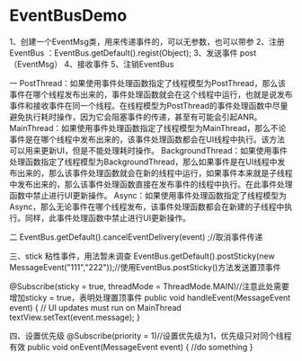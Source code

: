 # EventBusDemo

1、创建一个EventMsg类，用来传递事件的，可以无参数，也可以带参
2、注册EventBus  ：EventBus.getDefault().regist(Object);
3、发送事件 post（EventMsg）
4、接收事件
5、注销EventBus

一
PostThread：如果使用事件处理函数指定了线程模型为PostThread，那么该事件在哪个线程发布出来的，事件处理函数就会在这个线程中运行，也就是说发布事件和接收事件在同一个线程。在线程模型为PostThread的事件处理函数中尽量避免执行耗时操作，因为它会阻塞事件的传递，甚至有可能会引起ANR。
MainThread：如果使用事件处理函数指定了线程模型为MainThread，那么不论事件是在哪个线程中发布出来的，该事件处理函数都会在UI线程中执行。该方法可以用来更新UI，但是不能处理耗时操作。
BackgroundThread：如果使用事件处理函数指定了线程模型为BackgroundThread，那么如果事件是在UI线程中发布出来的，那么该事件处理函数就会在新的线程中运行，如果事件本来就是子线程中发布出来的，那么该事件处理函数直接在发布事件的线程中执行。在此事件处理函数中禁止进行UI更新操作。
Async：如果使用事件处理函数指定了线程模型为Async，那么无论事件在哪个线程发布，该事件处理函数都会在新建的子线程中执行。同样，此事件处理函数中禁止进行UI更新操作。


二
EventBus.getDefault().cancelEventDelivery(event) ;//取消事件传递

三、stick 粘性事件，用法暂未调查
EventBus.getDefault().postSticky(new MessageEvent("111","222"));//使用EventBus.postSticky()方法发送置顶事件

@Subscribe(sticky = true, threadMode = ThreadMode.MAIN)//注意此处需要增加sticky = true，表明处理置顶事件
public void handleEvent(MessageEvent event) {
    // UI updates must run on MainThread
    textView.setText(event.message);
}

四、设置优先级
@Subscribe(priority = 1)//设置优先级为1，优先级只对同个线程有效
public void onEvent(MessageEvent event) {
    //do  something
}